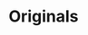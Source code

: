 ---
ee_id: '2216'
site: '1'
type: '2'
url: 2012-031-originals
title: Originals
year: '2012'
display_year: '2012'
medium: 'Soggy corn flakes, milk, spoon, bowl. '
dims: 6 x 6 X 3
pitch: ''
ps: ''
live_url: ''
related: ''
youtube: ''
related_code: ''
imgs: originals-2012-031-install-database-ih.jpg
subheading: ''
download: ''
add_credit: ''
commission: ''
layout: things-i-made
---